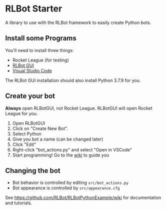 # RLBot Starter
A library to use with the RLBot framework to easily create Python bots.

## Install some Programs
You'll need to install three things:
- Rocket League (for testing)
- [RLBot GUI](https://github.com/RLBot/RLBotGUI/releases/download/v1.0/RLBotGUI.msi)
- [Visual Studio Code](https://code.visualstudio.com/)

The RLBot GUI installation should also install Python 3.7.9 for you.

## Create your bot
**Always** open RLBotGUI, not Rocket League. RLBotGUI will open Rocket League for you.
1. Open RLBotGUI
2. Click on "Create New Bot".
3. Select Python
4. Give you bot a name (can be changed later)
5. Click "Edit"
6. Right-click "bot_actions.py" and select "Open in VSCode"
7. Start programming! Go to the [wiki]() to guide you

## Changing the bot

- Bot behavior is controlled by editing `src/bot_actions.py`
- Bot appearance is controlled by `src/appearance.cfg`

See https://github.com/RLBot/RLBotPythonExample/wiki for documentation and tutorials.
